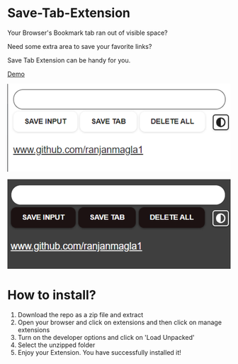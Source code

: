 # Save-Tab-Extension

Your Browser's Bookmark tab ran out of visible space?

Need some extra area to save your favorite links?

Save Tab Extension can be handy for you.

<a href = "https://ranjanmangla1.github.io/save-tab-extension/">Demo</a>

![image dark mode](https://github.com/ranjanmangla1/save-tab-extension/blob/main/screenshots/light.png)

![image light mode](https://github.com/ranjanmangla1/save-tab-extension/blob/main/screenshots/dark.png)

# How to install?

1. Download the repo as a zip file and extract
2. Open your browser and click on extensions and then click on manage extensions
3. Turn on the developer options and click on 'Load Unpacked'
4. Select the unzipped folder 
5. Enjoy your Extension. You have successfully installed it!
